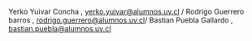 Yerko Yuivar Concha , yerko.yuivar@alumnos.uv.cl /
Rodrigo Guerrero barros , rodrigo.guerrero@alumnos.uv.cl/
Bastian Puebla Gallardo , bastian.puebla@alumnos.uv.cl

